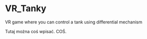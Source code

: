 ﻿# VR_Tanky
VR game where you can control a tank using differential mechanism

Tutaj można coś wpisać.
COŚ.
